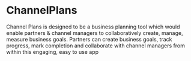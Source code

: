 # ChannelPlans
Channel Plans is designed to be a business planning tool which would enable partners &amp; channel managers to collaboratively create, manage, measure business goals. Partners can create business goals, track progress, mark completion and collaborate with channel managers from within this engaging, easy to use app
